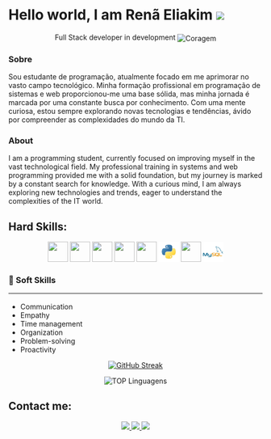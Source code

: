 # Hello world, I am Renã Eliakim <img src="https://media.giphy.com/media/hvRJCLFzcasrR4ia7z/giphy.gif" width="35">

<div align="center">
Full Stack developer in development 


<img align="center" alt="Coragem" height="150" width="150" border-radios="30" src="https://gifs.eco.br/wp-content/uploads/2022/11/gifs-de-programador-29.gif">

</div>

### Sobre
Sou estudante de programação, atualmente focado em me aprimorar no vasto campo tecnológico. Minha formação profissional em programação de sistemas e web proporcionou-me uma base sólida, mas minha jornada é marcada por uma constante busca por conhecimento. Com uma mente curiosa, estou sempre explorando novas tecnologias e tendências, ávido por compreender as complexidades do mundo da TI.


### About

I am a programming student, currently focused on improving myself in the vast technological field. My professional training in systems and web programming provided me with a solid foundation, but my journey is marked by a constant search for knowledge. With a curious mind, I am always exploring new technologies and trends, eager to understand the complexities of the IT world.



## Hard Skills:
<div align="center">
<img loading="lazy" src="https://cdn.jsdelivr.net/gh/devicons/devicon/icons/git/git-original.svg" width="40" height="40"/>
<img src="https://user-images.githubusercontent.com/111816931/258663411-338b9c97-29a6-4372-875f-2afcf470c14f.jpg" width="40" height="40" />
<img src="https://cdn.jsdelivr.net/gh/devicons/devicon/icons/html5/html5-original.svg" width="40" height="40"/>
<img src="https://cdn.jsdelivr.net/gh/devicons/devicon/icons/css3/css3-original.svg" width="40" height="40"/>
<img src="https://cdn.jsdelivr.net/gh/devicons/devicon/icons/javascript/javascript-original.svg" width="40" height="40"/>
<img src="https://raw.githubusercontent.com/github/explore/80688e429a7d4ef2fca1e82350fe8e3517d3494d/topics/python/python.png"  width="40" height="40">
<img src="https://cdn.jsdelivr.net/gh/devicons/devicon/icons/vscode/vscode-original.svg" width="40" height="40"/>
<a href="https://www.mysql.com/" target="_blank" rel="noreferrer"> <img src="https://raw.githubusercontent.com/devicons/devicon/master/icons/mysql/mysql-original-wordmark.svg" alt="mysql" width="40" height="40"/> </a>
</div>

### 🤝 Soft Skills<hr>
<div align="left">

- Communication
- Empathy
- Time management
- Organization
- Problem-solving
- Proactivity
</div>


<div align="center">

[![GitHub Streak](https://streak-stats.demolab.com?user=renaneliakim1&theme=neon-dark&hide_border=falso&date_format=%5BY%20%5DM%20j)](https://git.io/streak-stats) 
</div>

<div align="center"


![TOP Linguagens](https://github-readme-stats.vercel.app/api/top-langs/?username=renaneliakim1&layout=compact&theme=dark)

</div>

## Contact me:


<div align="center"> 
 
 
  <a href="https://www.linkedin.com/in/renaneliakim1">
    <img src="https://img.shields.io/badge/LinkedIn-0077B5?style=for-the-badge&logo=linkedin&logoColor=white" target="_blank" />
  </a>
  <a href="mailto:renaneliakim1@gmail.com" target="_blank">
    <img src="https://img.shields.io/badge/Gmail-333333?style=for-the-badge&logo=gmail&logoColor=red" />
  </a>
  <a href="www.instagram.com/renaneliakim">
    <img src="https://img.shields.io/badge/Instagram-FFF?style=for-the-badge&logo=instagram" target="_blank" />
  </a>
  </div>





